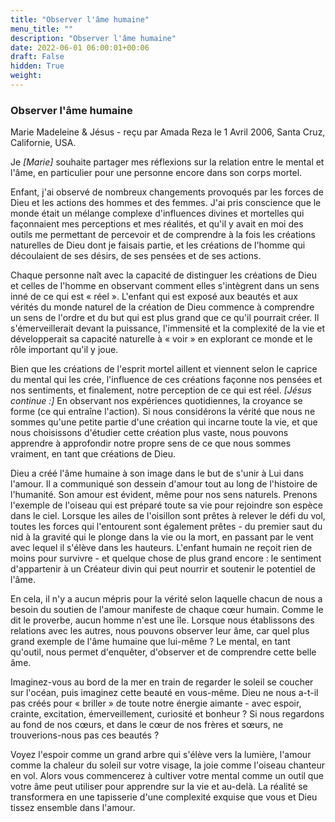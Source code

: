 ```yaml
---
title: "Observer l'âme humaine"
menu_title: ""
description: "Observer l'âme humaine"
date: 2022-06-01 06:00:01+00:06
draft: False
hidden: True
weight:
---
```

### Observer l'âme humaine

Marie Madeleine & Jésus - reçu par Amada Reza le 1 Avril 2006, Santa Cruz, Californie, USA.

Je *[Marie]* souhaite partager mes réflexions sur la relation entre le mental et l'âme, en particulier pour une personne encore dans son corps mortel.

Enfant, j'ai observé de nombreux changements provoqués par les forces de Dieu et les actions des hommes et des femmes. J'ai pris conscience que le monde était un mélange complexe d'influences divines et mortelles qui façonnaient mes perceptions et mes réalités, et qu'il y avait en moi des outils me permettant de percevoir et de comprendre à la fois les créations naturelles de Dieu dont je faisais partie, et les créations de l'homme qui découlaient de ses désirs, de ses pensées et de ses actions.

Chaque personne naît avec la capacité de distinguer les créations de Dieu et celles de l'homme en observant comment elles s'intègrent dans un sens inné de ce qui est « réel ». L'enfant qui est exposé aux beautés et aux vérités du monde naturel de la création de Dieu commence à comprendre un sens de l'ordre et du but qui est plus grand que ce qu'il pourrait créer. Il s'émerveillerait devant la puissance, l'immensité et la complexité de la vie et développerait sa capacité naturelle à « voir » en explorant ce monde et le rôle important qu'il y joue.

Bien que les créations de l'esprit mortel aillent et viennent selon le caprice du mental qui les crée, l'influence de ces créations façonne nos pensées et nos sentiments, et finalement, notre perception de ce qui est réel. *[Jésus continue :]* En observant nos expériences quotidiennes, la croyance se forme (ce qui entraîne l'action). Si nous considérons la vérité que nous ne sommes qu'une petite partie d'une création qui incarne toute la vie, et que nous choisissons d'étudier cette création plus vaste, nous pouvons apprendre à approfondir notre propre sens de ce que nous sommes vraiment, en tant que créations de Dieu.

Dieu a créé l'âme humaine à son image dans le but de s'unir à Lui dans l'amour. Il a communiqué son dessein d'amour tout au long de l'histoire de l'humanité. Son amour est évident, même pour nos sens naturels. Prenons l'exemple de l'oiseau qui est préparé toute sa vie pour rejoindre son espèce dans le ciel. Lorsque les ailes de l'oisillon sont prêtes à relever le défi du vol, toutes les forces qui l'entourent sont également prêtes - du premier saut du nid à la gravité qui le plonge dans la vie ou la mort, en passant par le vent avec lequel il s'élève dans les hauteurs. L'enfant humain ne reçoit rien de moins pour survivre - et quelque chose de plus grand encore : le sentiment d'appartenir à un Créateur divin qui peut nourrir et soutenir le potentiel de l'âme.

En cela, il n'y a aucun mépris pour la vérité selon laquelle chacun de nous a besoin du soutien de l'amour manifeste de chaque cœur humain. Comme le dit le proverbe, aucun homme n'est une île. Lorsque nous établissons des relations avec les autres, nous pouvons observer leur âme, car quel plus grand exemple de l'âme humaine que lui-même ? Le mental, en tant qu'outil, nous permet d'enquêter, d'observer et de comprendre cette belle âme.

Imaginez-vous au bord de la mer en train de regarder le soleil se coucher sur l'océan, puis imaginez cette beauté en vous-même. Dieu ne nous a-t-il pas créés pour « briller » de toute notre énergie aimante - avec espoir, crainte, excitation, émerveillement, curiosité et bonheur ? Si nous regardons au fond de nos cœurs, et dans le cœur de nos frères et sœurs, ne trouverions-nous pas ces beautés ?

Voyez l'espoir comme un grand arbre qui s'élève vers la lumière, l'amour comme la chaleur du soleil sur votre visage, la joie comme l'oiseau chanteur en vol. Alors vous commencerez à cultiver votre mental comme un outil que votre âme peut utiliser pour apprendre sur la vie et au-delà. La réalité se transformera en une tapisserie d'une complexité exquise que vous et Dieu tissez ensemble dans l'amour.